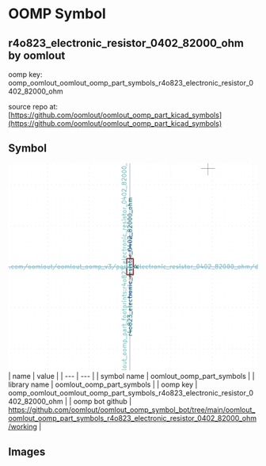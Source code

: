 # OOMP Symbol  
## r4o823_electronic_resistor_0402_82000_ohm  by oomlout  
  
oomp key: oomp_oomlout_oomlout_oomp_part_symbols_r4o823_electronic_resistor_0402_82000_ohm  
  
source repo at: [https://github.com/oomlout/oomlout_oomp_part_kicad_symbols](https://github.com/oomlout/oomlout_oomp_part_kicad_symbols)  
## Symbol  
  
[![working.png](working_600.png)](working.png)  
| name | value | 
| --- | --- | 
| symbol name | oomlout_oomp_part_symbols | 
| library name | oomlout_oomp_part_symbols | 
| oomp key | oomp_oomlout_oomlout_oomp_part_symbols_r4o823_electronic_resistor_0402_82000_ohm | 
| oomp bot github | https://github.com/oomlout/oomlout_oomp_symbol_bot/tree/main/oomlout_oomlout_oomp_part_symbols_r4o823_electronic_resistor_0402_82000_ohm/working | 
## Images  

